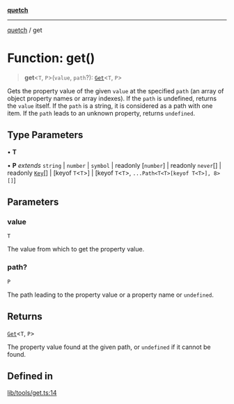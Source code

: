 [**quetch**](../README.md)

***

[quetch](../README.md) / get

# Function: get()

> **get**\<`T`, `P`\>(`value`, `path`?): [`Get`](../type-aliases/Get.md)\<`T`, `P`\>

Gets the property value of the given `value` at the specified `path` (an array of object property names or array indexes).
If the `path` is undefined, returns the `value` itself.
If the `path` is a string, it is considered as a path with one item.
If the `path` leads to an unknown property, returns `undefined`.

## Type Parameters

• **T**

• **P** *extends* `string` \| `number` \| `symbol` \| readonly [`number`] \| readonly `never`[] \| readonly [`Key`](../type-aliases/Key.md)[] \| [keyof `T`\<`T`\>] \| [keyof `T`\<`T`\>, `...Path<T<T>[keyof T<T>], 8>[]`]

## Parameters

### value

`T`

The value from which to get the property value.

### path?

`P`

The path leading to the property value or a property name or `undefined`.

## Returns

[`Get`](../type-aliases/Get.md)\<`T`, `P`\>

The property value found at the given path, or `undefined` if it cannot be found.

## Defined in

[lib/tools/get.ts:14](https://github.com/nevoland/quetch/blob/6249acbaaaaaeed54f7d39c2e784b6176249eef9/lib/tools/get.ts#L14)
